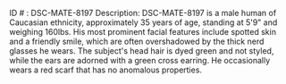ID # : DSC-MATE-8197
Description: DSC-MATE-8197 is a male human of Caucasian ethnicity, approximately 35 years of age, standing at 5'9" and weighing 160lbs. His most prominent facial features include spotted skin and a friendly smile, which are often overshadowed by the thick nerd glasses he wears. The subject's head hair is dyed green and not styled, while the ears are adorned with a green cross earring. He occasionally wears a red scarf that has no anomalous properties.